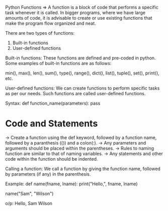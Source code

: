 Python Functions =>
A function is a block of code that performs a specific task whenever it is called. In bigger programs, where we have large amounts of code, it is advisable to create or use existing functions that make the program flow organized and neat.

There are two types of functions:

1. Built-in functions
2. User-defined functions

Built-in functions:
These functions are defined and pre-coded in python. Some examples of built-in functions are as follows:

min(), max(), len(), sum(), type(), range(), dict(), list(), tuple(), set(), print(), etc.

User-defined functions:
We can create functions to perform specific tasks as per our needs. Such functions are called user-defined functions.

Syntax:
def function_name(parameters):
  pass
  # Code and Statements

-> Create a function using the def keyword, followed by a function name, followed by a paranthesis (()) and a colon(:).
-> Any parameters and arguments should be placed within the parentheses.
-> Rules to naming function are similar to that of naming variables.
-> Any statements and other code within the function should be indented.


Calling a function:
We call a function by giving the function name, followed by parameters (if any) in the parenthesis.

Example:
def name(fname, lname):
    print("Hello,", fname, lname)

name("Sam", "Wilson")

o/p:
Hello, Sam Wilson